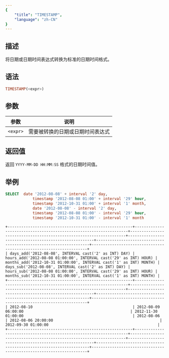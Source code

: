 ```yaml
---
{
    "title": "TIMESTAMP",
    "language": "zh-CN"
}
---
```


<!-- 
Licensed to the Apache Software Foundation (ASF) under one
or more contributor license agreements.  See the NOTICE file
distributed with this work for additional information
regarding copyright ownership.  The ASF licenses this file
to you under the Apache License, Version 2.0 (the
"License"); you may not use this file except in compliance
with the License.  You may obtain a copy of the License at
  http://www.apache.org/licenses/LICENSE-2.0
Unless required by applicable law or agreed to in writing,
software distributed under the License is distributed on an
"AS IS" BASIS, WITHOUT WARRANTIES OR CONDITIONS OF ANY
KIND, either express or implied.  See the License for the
specific language governing permissions and limitations
under the License.
-->

## 描述

将日期或日期时间表达式转换为标准的日期时间格式。


## 语法

```sql
TIMESTAMP(<expr>)
```

## 参数

| 参数 | 说明 |
| -- | -- |
| `<expr>` | 需要被转换的日期或日期时间表达式 |

## 返回值

返回 `YYYY-MM-DD HH:MM:SS` 格式的日期时间值。

## 举例

```sql
SELECT  date '2012-08-08' + interval '2' day,
            timestamp '2012-08-08 01:00' + interval '29' hour,
            timestamp '2012-10-31 01:00' + interval '1' month,
            date '2012-08-08' - interval '2' day,
            timestamp '2012-08-08 01:00' - interval '29' hour,
            timestamp '2012-10-31 01:00' - interval '1' month
```

```text
+-------------------------------------------------------+-------------------------------------------------------------------+--------------------------------------------------------------------+-------------------------------------------------------+-------------------------------------------------------------------+--------------------------------------------------------------------+
| days_add('2012-08-08', INTERVAL cast('2' as INT) DAY) | hours_add('2012-08-08 01:00:00', INTERVAL cast('29' as INT) HOUR) | months_add('2012-10-31 01:00:00', INTERVAL cast('1' as INT) MONTH) | days_sub('2012-08-08', INTERVAL cast('2' as INT) DAY) | hours_sub('2012-08-08 01:00:00', INTERVAL cast('29' as INT) HOUR) | months_sub('2012-10-31 01:00:00', INTERVAL cast('1' as INT) MONTH) |
+-------------------------------------------------------+-------------------------------------------------------------------+--------------------------------------------------------------------+-------------------------------------------------------+-------------------------------------------------------------------+--------------------------------------------------------------------+
| 2012-08-10                                            | 2012-08-09 06:00:00                                               | 2012-11-30 01:00:00                                                | 2012-08-06                                            | 2012-08-06 20:00:00                                               | 2012-09-30 01:00:00                                                |
+-------------------------------------------------------+-------------------------------------------------------------------+--------------------------------------------------------------------+-------------------------------------------------------+-------------------------------------------------------------------+--------------------------------------------------------------------+
```